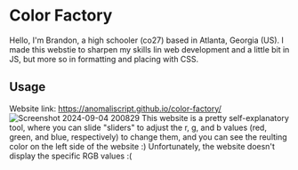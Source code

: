 # Color Factory
Hello, I'm Brandon, a high schooler (co27) based in Atlanta, Georgia (US).
I made this webstie to sharpen my skills lin web development and a little bit in JS, but more so in formatting and placing with CSS.
## Usage
Website link: https://anomaliscript.github.io/color-factory/
![Screenshot 2024-09-04 200829](https://github.com/user-attachments/assets/75efa3fb-59de-40fb-9235-599f104f5619)
This website is a pretty self-explanatory tool, where you can slide "sliders" to adjust the r, g, and b values (red, green, and blue, respectively) to change them, and you can see the reulting color on the left side of the website :)
Unfortunately, the website doesn't display the specific RGB values :(
